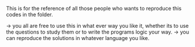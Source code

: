 This is for the reference of all those people who wants to reproduce this codes in the folder.

-> you all are free to use this in what ever way you like it, whether its to use the questions to study them or to write the programs logic your way.
-> you can reproduce the solutions in whatever language you like. 
